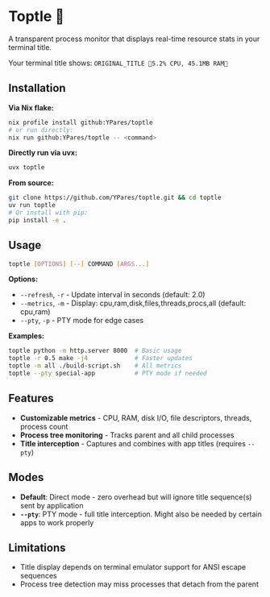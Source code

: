 # Toptle 🐢

A transparent process monitor that displays real-time resource stats in your
terminal title.

Your terminal title shows: `ORIGINAL_TITLE 🐢5.2% CPU, 45.1MB RAM🐢`

## Installation

**Via Nix flake:**

```bash
nix profile install github:YPares/toptle
# or run directly:
nix run github:YPares/toptle -- <command>
```

**Directly run via uvx:**

```bash
uvx toptle
```

**From source:**

```bash
git clone https://github.com/YPares/toptle.git && cd toptle
uv run toptle
# Or install with pip:
pip install -e .
```

## Usage

```bash
toptle [OPTIONS] [--] COMMAND [ARGS...]
```

**Options:**

- `--refresh`, `-r` - Update interval in seconds (default: 2.0)
- `--metrics`, `-m` - Display: cpu,ram,disk,files,threads,procs,all (default:
  cpu,ram)
- `--pty`, `-p` - PTY mode for edge cases

**Examples:**

```bash
toptle python -m http.server 8000  # Basic usage
toptle -r 0.5 make -j4             # Faster updates  
toptle -m all ./build-script.sh    # All metrics
toptle --pty special-app           # PTY mode if needed
```

## Features

- **Customizable metrics** - CPU, RAM, disk I/O, file descriptors, threads,
  process count
- **Process tree monitoring** - Tracks parent and all child processes
- **Title interception** - Captures and combines with app titles (requires
  `--pty`)

## Modes

- **Default**: Direct mode - zero overhead but will ignore title sequence(s) sent
  by application
- **`--pty`**: PTY mode - full title interception. Might also be needed by
  certain apps to work properly

## Limitations

- Title display depends on terminal emulator support for ANSI escape sequences
- Process tree detection may miss processes that detach from the parent
